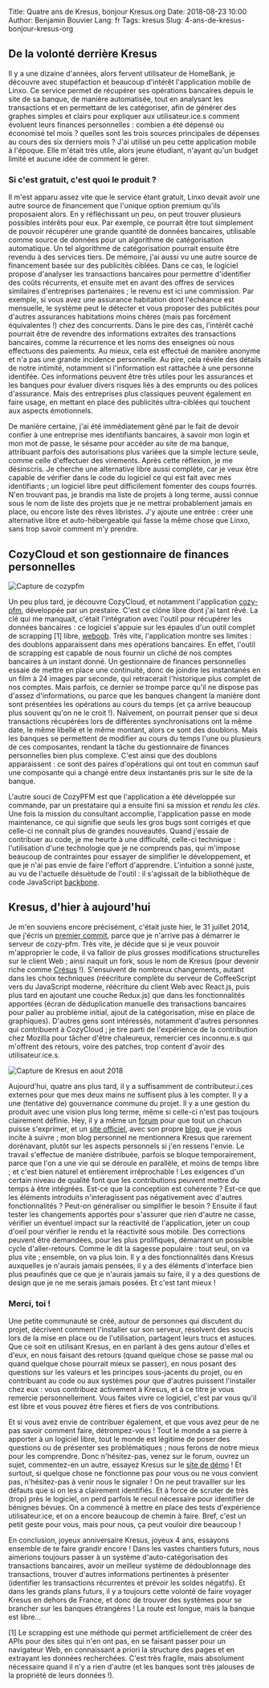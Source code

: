 Title: Quatre ans de Kresus, bonjour Kresus.org
Date: 2018-08-23 10:00
Author: Benjamin Bouvier
Lang: fr
Tags: kresus
Slug: 4-ans-de-kresus-bonjour-kresus-org

## De la volonté derrière Kresus

Il y a une dizaine d'années, alors fervent utilisateur de HomeBank, je découvre
avec stupéfaction et beaucoup d'intérêt l'application mobile de Linxo.  Ce
service permet de récupérer ses opérations bancaires depuis le site de sa
banque, de manière automatisée, tout en analysant les transactions et en
permettant de les catégoriser, afin de générer des graphes simples et clairs
pour expliquer aux utilisateur.ice.s comment évoluent leurs finances
personnelles : combien a été dépensé ou économisé tel mois ? quelles sont les
trois sources principales de dépenses au cours des six derniers mois ? J'ai
utilisé un peu cette application mobile à l'époque. Elle m'était très utile,
alors jeune étudiant, n'ayant qu'un budget limité et aucune idée de comment le
gérer.

### Si c'est gratuit, c'est quoi le produit ?

Il m'est apparu assez vite que le service étant gratuit, Linxo devait avoir une
autre source de financement que l'unique option premium qu'ils proposaient
alors. En y réfléchissant un peu, on peut trouver plusieurs possibles intérêts
pour eux. Par exemple, ce pourrait être tout simplement de pouvoir récupérer
une grande quantité de données bancaires, utilisable comme source de données
pour un algorithme de catégorisation automatique. Un tel algorithme de
catégorisation pourrait ensuite être revendu à des services tiers. De mémoire,
j'ai aussi vu une autre source de financement basée sur des publicités ciblées.
Dans ce cas, le logiciel propose d'analyser les transactions bancaires pour
permettre d'identifier des coûts récurrents, et ensuite met en avant des offres
de services similaires d'entreprises partenaires ; le revenu est ici une
commission. Par exemple, si vous avez une assurance habitation dont l'échéance
est mensuelle, le système peut le détecter et vous proposer des publicités pour
d'autres assurances habitations moins chères (mais pas forcément équivalentes
!) chez des concurrents. Dans le pire des cas, l'intérêt caché pourrait être de
revendre des informations extraites des transactions bancaires, comme la
récurrence et les noms des enseignes où nous effectuons des paiements. Au
mieux, cela est effectué de manière anonyme et n'a pas une grande incidence
personnelle. Au pire, cela révèle des détails de notre intimité, notamment si
l'information est rattachée à une personne identifée. Ces informations peuvent
être très utiles pour les assurances et les banques pour évaluer divers
risques liés à des emprunts ou des polices d'assurance. Mais des entreprises
plus classiques peuvent également en faire usage, en mettant en place des
publicités ultra-ciblées qui touchent aux aspects émotionnels.

De manière certaine, j'ai été immédiatement gêné par le fait de devoir confier
à une entreprise mes identifiants bancaires, à savoir mon login et mon mot de
passe, le sésame pour accéder au site de ma banque, attribuant parfois des
autorisations plus variées que la simple lecture seule, comme celle d'effectuer
des virements. Après cette réflexion, je me désinscris. Je cherche une
alternative libre aussi complète, car je veux être capable de vérifier dans le
code du logiciel ce qui est fait avec mes identifiants ; un
logiciel libre peut difficilement fomenter des coups fourrés. N'en trouvant
pas, je brandis ma liste de projets à long terme, aussi connue sous le nom de
liste des projets que je ne mettrai probablement jamais en place, ou encore
liste des rêves libristes. J'y ajoute une entrée : créer une alternative libre
et auto-hébergeable qui fasse la même chose que Linxo, sans trop savoir comment
m'y prendre.

## CozyCloud et son gestionnaire de finances personnelles

![Capture de cozypfm]({filename}/images/cozypfm.png)

Un peu plus tard, je découvre CozyCloud, et notamment l'application
[cozy-pfm](https://github.com/seeker89/cozy-pfm), développée par un prestaire.
C'est ce clône libre dont j'ai tant rêvé. La clé qui me manquait, c'était
l'intégration avec l'outil pour récupérer les données bancaires : ce logiciel
s'appuie sur les épaules d'un outil complet de scrapping [1] libre,
[weboob](https://weboob.org). Très vite, l'application montre ses limites : des
doublons apparaissent dans mes opérations bancaires. En effet, l'outil de
scrapping est capable de nous fournir un cliché de nos comptes bancaires à un
instant donné. Un gestionnaire de finances personnelles essaie de mettre en
place une continuité, donc de joindre les instantanés en un film à 24 images
par seconde, qui retracerait l'historique plus complet de nos comptes. Mais
parfois, ce dernier se trompe parce qu'il ne dispose pas d'assez
d'informations, ou parce que les banques changent la manière dont sont
présentées les opérations au cours du temps (et ça arrive beaucoup plus souvent
qu'on ne le croit !). Naïvement, on pourrait penser que si deux transactions
récupérées lors de différentes synchronisations ont la même date, le même
libellé et le même montant, alors ce sont des doublons. Mais les banques se
permettent de modifier au cours du temps l'une ou plusieurs de ces composantes,
rendant la tâche du gestionnaire de finances personnelles bien plus complexe.
C'est ainsi que des doublons apparaissent : ce sont des paires d'opérations qui
ont tout en commun sauf une composante qui a changé entre deux instantanés pris
sur le site de la banque.

L'autre souci de CozyPFM est que l'application a été développée sur commande,
par un prestataire qui a ensuite fini sa mission et *rendu les clés*. Une fois
la mission du consultant accomplie, l'application passe en mode maintenance, ce
qui signifie que seuls les gros bugs sont corrigés et que celle-ci ne connaît
plus de grandes nouveautés. Quand j'essaie de contribuer au code, je me heurte
à une difficulté, celle-ci technique : l'utilisation d'une technologie que je
ne comprends pas, qui m'impose beaucoup de contraintes pour essayer de
simplifier le développement, et que je n'ai pas envie de faire l'effort
d'apprendre. L'intuition a sonné juste, au vu de l'actuelle désuètude de
l'outil : il s'agissait de la bibliothèque de code JavaScript
[backbone](http://backbonejs.org/).

## Kresus, d'hier à aujourd'hui

Je m'en souviens encore précisément, c'était juste hier, le 31 juillet 2014,
que j'écris un [premier
commit](https://github.com/bnjbvr/kresus/commit/f458312356ab61f36a0a3193100f18fa436bc1c2),
parce que je n'arrive pas à démarrer le serveur  de cozy-pfm. Très vite, je
décide que si je veux pouvoir m'approprier le code, il va falloir de plus
grosses modifications structurelles sur le client Web ; ainsi naquit un fork,
sous le nom de Kresus (pour devenir riche comme
[Crésus](https://fr.wikipedia.org/wiki/Cr%C3%A9sus) !). S'ensuivent de nombreux
changements, autant dans les choix techniques (réécriture complète du serveur
de CoffeeScript vers du JavaScript moderne, réécriture du client Web avec
React.js, puis plus tard en ajoutant une couche Redux.js) que dans les
fonctionnalités apportées (écran de déduplication manuelle des transactions
bancaires pour palier au problème initial, ajout de la catégorisation, mise en
place de graphiques). D'autres gens sont intéressés, notamment d'autres
personnes qui contribuent à CozyCloud ; je tire parti de l'expérience de la
contribution chez Mozilla pour tâcher d'être chaleureux, remercier ces
inconnu.e.s qui m'offrent des retours, voire des patches, trop content d'avoir
des utilisateur.ice.s.

![Capture de Kresus en aout 2018]({filename}/images/2018-08-kresus.png)

Aujourd'hui, quatre ans plus tard, il y a suffisamment de contributeur.i.ces
externes pour que mes deux mains ne suffisent plus à les compter. Il y a une
(tentative de) gouvernance commune du projet. Il y a une gestion du produit
avec une vision plus long terme, même si celle-ci n'est pas toujours clairement
définie. Hey, il y a même un [forum](https://community.kresus.org) pour que tout
un chacun puisse s'exprimer, et un [site officiel](https://kresus.org), avec
son propre [blog](https://kresus.org/blog/), que je vous incite à suivre ; mon
blog personnel ne mentionnera Kresus que rarement dorénavant, plutôt sur les
aspects personnels si j'en ressens l'envie. Le travail s'effectue de manière
distribuée, parfois se bloque temporairement, parce que l'on a une vie qui se
déroule en parallèle, et moins de temps libre ; et c'est bien naturel et
entièrement irréprochable !  Les exigences d'un certain niveau de qualité font
que les contributions peuvent mettre du temps à être intégrées. Est-ce que la
conception est cohérente ? Est-ce que les éléments introduits n'interagissent
pas négativement avec d'autres fonctionnalités ? Peut-on généraliser ou
simplifier le besoin ?  Ensuite il faut tester les changements apportés pour
s'assurer que rien d'autre ne casse, vérifier un éventuel impact sur la
réactivité de l'application, jeter un coup d'oeil pour vérifier le rendu et la
réactivité sous mobile. Des corrections peuvent être demandées, pour les plus
prolifiques, démarrant un possible cycle d'aller-retours. Comme le dit la
sagesse populaire : tout seul, on va plus vite ; ensemble, on va plus loin. Il
y a des fonctionnalités dans Kresus auxquelles je n'aurais jamais pensées, il y
a des éléments d'interface bien plus peaufinés que ce que je n'aurais jamais su
faire, il y a des questions de design que je ne me serais jamais posées. Et
c'est tant mieux !

### Merci, toi !

Une petite communauté se créé, autour de personnes qui discutent du projet,
décrivent comment l'installer sur son serveur, résolvent des soucis lors de la
mise en place ou de l'utilisation, partagent leurs trucs et astuces. Que ce
soit en utilisant Kresus, en en parlant à des gens autour d'elles et d'eux, en
nous faisant des retours (quand quelque chose se passe mal ou quand quelque
chose pourrait mieux se passer), en nous posant des questions sur les valeurs
et les principes sous-jacents du projet, ou en contribuant au code ou aux
systèmes pour que d'autres puissent l'installer chez eux : vous contribuez
activement à Kresus, et à ce titre je vous remercie personnellement. Vous
faites vivre ce logiciel, c'est par vous qu'il est libre et vous pouvez être
fières et fiers de vos contributions.

Et si vous avez envie de contribuer également, et que vous avez peur de ne pas
savoir comment faire, détrompez-vous ! Tout le monde a sa pierre à apporter à
un logiciel libre, tout le monde est légitime de poser des questions ou de
présenter ses problématiques ; nous ferons de notre mieux pour les comprendre.
Donc n'hésitez-pas, venez sur le forum, ouvrez un sujet, commentez-en un autre,
essayez Kresus sur le [site de démo](https://demo.kresus.org) ! Et surtout, si
quelque chose ne fonctionne pas pour vous ou ne vous convient pas,
n'hésitez-pas à venir nous le signaler ! On ne peut travailler sur les défauts
que si on les a clairement identifiés. Et à force de scruter de très (trop)
près le logiciel, on perd parfois le recul nécessaire pour identifier de
bénignes bévues. On a commencé à mettre en place des tests d'expérience
utilisateur.ice, et on a encore beaucoup de chemin à faire. Bref, c'est un
petit geste pour vous, mais pour nous, ça peut vouloir dire beaucoup !

En conclusion, joyeux anniversaire Kresus, joyeux 4 ans, essayons ensemble de
te faire grandir encore ! Dans les vastes chantiers futurs, nous aimerions
toujours passer à un système d'auto-catégorisation des transactions bancaires,
avoir un meilleur système de dédoublonnage des transactions, trouver d'autres
informations pertinentes à présenter (identifier les transactions récurrentes
et prévoir les soldes négatifs). Et dans les grands plans futurs, il y a
toujours cette volonté de faire voyager Kresus en dehors de France, et donc de
trouver des systèmes pour se brancher sur les banques étrangères ! La route est
longue, mais la banque est libre...

[1] Le scrapping est une méthode qui permet artificiellement de créer des APIs
pour des sites qui n'en ont pas, en se faisant passer pour un navigateur Web,
en connaissant a priori la structure des pages et en extrayant les données
recherchées. C'est très fragile, mais absolument nécessaire quand il n'y a rien
d'autre (et les banques sont très jalouses de la propriété de leurs données !).
